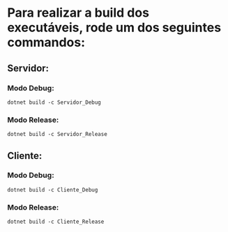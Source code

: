 # Para realizar a build dos executáveis, rode um dos seguintes commandos:

## Servidor:

### Modo Debug:
```
dotnet build -c Servidor_Debug
```

### Modo Release:
```
dotnet build -c Servidor_Release
```

## Cliente:

### Modo Debug:
```
dotnet build -c Cliente_Debug
```

### Modo Release:
```
dotnet build -c Cliente_Release
```